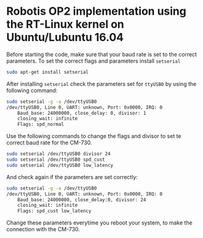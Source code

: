 # Robotis OP2 implementation using the RT-Linux kernel on Ubuntu/Lubuntu 16.04

Before starting the code, make sure that your baud rate is set to the correct parameters. To set the correct flags and parameters install `setserial`

```bash
sudo apt-get install setserial
```

After installing `setserial` check the parameters set for `ttyUSB0` by using the following command:

```bash
sudo setserial -g -a /dev/ttyUSB0
/dev/ttyUSB0, Line 0, UART: unknown, Port: 0x0000, IRQ: 0
    Baud_base: 24000000, close_delay: 0, divisor: 1
    closing_wait: infinite
    Flags: spd_normal
```

Use the following commands to change the flags and divisor to set te correct baud rate for the CM-730.

```bash
sudo setserial /dev/ttyUSB0 divisor 24
sudo setserial /dev/ttyUSB0 spd_cust
sudo setserial /dev/ttyUSB0 low_latency
```

And check again if the parameters are set correctly:

```bash
sudo setserial -g -a /dev/ttyUSB0
/dev/ttyUSB0, Line 0, UART: unknown, Port: 0x0000, IRQ: 0
    Baud_base: 24000000, close_delay:0, divisor: 24
    closing_wait: infinite
    Flags: spd_cust low_latency
```

Change these parameters everytime you reboot your system, to make the connection with the CM-730.
